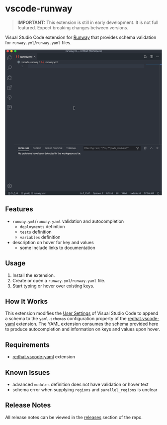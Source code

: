 # vscode-runway

> **IMPORTANT:** This extension is still in early development. It is not full featured. Expect breaking changes between versions.

Visual Studio Code extension for [Runway](https://github.com/onicagroup/runway) that provides schema validation for `runway.yml`/`runway.yaml` files.

![vscode-runway.gif](https://raw.githubusercontent.com/ITProKyle/vscode-runway/master/assets/vscode-runway.gif)

## Features

- `runway.yml`/`runway.yaml` validation and autocompletion
  - `deployments` definition
  - `tests` definition
  - `variables` definition
- description on hover for key and values
  - some include links to documentation

## Usage

1. Install the extension.
2. Create or open a `runway.yml`/`runway.yaml` file.
3. Start typing or hover over existing keys.

## How It Works

This extension modifies the [User Settings](https://code.visualstudio.com/docs/getstarted/settings) of Visual Studio Code to append a schema to the `yaml.schemas` configuration property of the [redhat.vscode-yaml](https://marketplace.visualstudio.com/items?itemName=redhat.vscode-yaml) extension. The YAML extension consumes the schema provided here to produce autocompletion and information on keys and values upon hover.

## Requirements

- [redhat.vscode-yaml](https://marketplace.visualstudio.com/items?itemName=redhat.vscode-yaml) extension

## Known Issues

- advanced `modules` definition does not have validation or hover text
- schema error when supplying `regions` and `parallel_regions` is unclear

## Release Notes

All release notes can be viewed in the [releases](https://github.com/ITProKyle/vscode-runway/releases) section of the repo.
